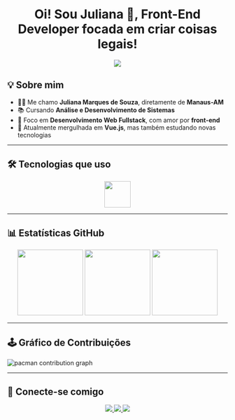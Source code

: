 <h1 align="center">Oi! Sou Juliana 🐾, Front-End Developer focada em criar coisas legais!</h1>

<p align="center">
  <img src="https://readme-typing-svg.demolab.com?font=Fira+Code&pause=1000&center=true&vCenter=true&width=500&lines=Front-end+Developer;Vue.js+Lover;Tech+Enthusiast" />
</p>

## 💡 Sobre mim

- 👩‍💻 Me chamo **Juliana Marques de Souza**, diretamente de **Manaus-AM**  
- 📚 Cursando **Análise e Desenvolvimento de Sistemas**  
- 🚀 Foco em **Desenvolvimento Web Fullstack**, com amor por **front-end**  
- 🎯 Atualmente mergulhada em **Vue.js**, mas também estudando novas tecnologias

---

## 🛠️ Tecnologias que uso

<div align="center">
  <img src="https://skillicons.dev/icons?i=vue,ts,nextjs,tailwind,storybook,graphql,go,rust,nestjs,py,aws" height="60" />
</div>

---

## 📊 Estatísticas GitHub

<div align="center">
  <img height="150" src="https://streak-stats.demolab.com?user=juliMarquesSouza&locale=pt_BR&mode=daily&theme=dracula&hide_border=false&border_radius=5" />
  <img height="150" src="https://github-readme-stats.vercel.app/api?username=juliMarquesSouza&show_icons=true&theme=dracula" />
  <img height="150" src="https://github-readme-stats.vercel.app/api/top-langs/?username=juliMarquesSouza&layout=compact&langs_count=6&theme=dracula"/>
</div>

---

## 🕹️ Gráfico de Contribuições

<picture>
  <source media="(prefers-color-scheme: dark)" srcset="https://raw.githubusercontent.com/maurodesouza/maurodesouza/output/pacman-contribution-graph-dark.svg">
  <source media="(prefers-color-scheme: light)" srcset="https://raw.githubusercontent.com/maurodesouza/maurodesouza/output/pacman-contribution-graph.svg">
  <img alt="pacman contribution graph" src="https://raw.githubusercontent.com/maurodesouza/maurodesouza/output/pacman-contribution-graph.svg">
</picture>

---

## 📲 Conecte-se comigo

<div align="center">
  <a href="https://www.linkedin.com/in/juliana-marques-souza">
    <img src="https://img.shields.io/static/v1?message=LinkedIn&logo=linkedin&label=&color=0077B5&logoColor=white&style=for-the-badge" />
  </a>
  <a href="https://github.com/juliMarquesSouza">
    <img src="https://img.shields.io/static/v1?message=GitHub&logo=github&label=&color=181717&logoColor=white&style=for-the-badge" />
  </a>
  <a href="mailto:ju.marquess2023@gmail.com">
    <img src="https://img.shields.io/static/v1?message=Gmail&logo=gmail&label=&color=D14836&logoColor=white&style=for-the-badge" />
  </a>
</div>
